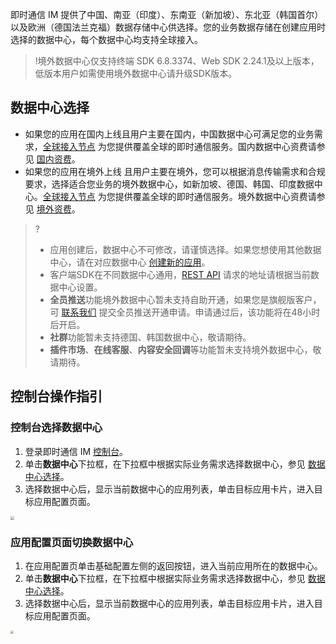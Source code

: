 即时通信 IM 提供了中国、南亚（印度）、东南亚（新加坡）、东北亚（韩国首尔）以及欧洲（德国法兰克福）数据存储中心供选择。您的业务数据存储在创建应用时选择的数据中心，每个数据中心均支持全球接入。

>!境外数据中心仅支持终端 SDK 6.8.3374、Web SDK 2.24.1及以上版本，低版本用户如需使用境外数据中心请升级SDK版本。

## 数据中心选择[](id:xz)
- 如果您的应用在国内上线且用户主要在国内，中国数据中心可满足您的业务需求，[全球接入节点](https://tcloud.woa.com/document/product/269/1499?!preview#.E5.85.A8.E7.90.83.E6.8E.A5.E5.85.A5) 为您提供覆盖全球的即时通信服务。国内数据中心资费请参见 [国内资费](https://cloud.tencent.com/document/product/269/81908)。
- 如果您的应用在境外上线	且用户主要在境外，您可以根据消息传输需求和合规要求，选择适合您业务的境外数据中心，如新加坡、德国、韩国、印度数据中心。[全球接入节点](https://tcloud.woa.com/document/product/269/1499?!preview#.E5.85.A8.E7.90.83.E6.8E.A5.E5.85.A5) 为您提供覆盖全球的即时通信服务。境外数据中心资费请参见 [境外资费](https://cloud.tencent.com/document/product/269/81907)。

>?
>- 应用创建后，数据中心不可修改，请谨慎选择。如果您想使用其他数据中心，请在对应数据中心 [创建新的应用](https://cloud.tencent.com/document/product/269/32577)。
>- 客户端SDK在不同数据中心通用，[REST API](https://cloud.tencent.com/document/product/269/1519) 请求的地址请根据当前数据中心设置。
>- **全员推送**功能境外数据中心暂未支持自助开通，如果您是旗舰版客户，可 [联系我们](https://console.cloud.tencent.com/workorder/category) 提交全员推送开通申请。申请通过后，该功能将在48小时后开启。
>- **社群**功能暂未支持德国、韩国数据中心，敬请期待。
>- **插件市场**、**在线客服**、**内容安全回调**等功能暂未支持境外数据中心，敬请期待。
## 控制台操作指引[](id:kzt)
### 控制台选择数据中心
1. 登录即时通信 IM [控制台](https://console.cloud.tencent.com/im)。
2. 单击**数据中心**下拉框，在下拉框中根据实际业务需求选择数据中心，参见 [数据中心选择](#xz)。
3. 选择数据中心后，显示当前数据中心的应用列表，单击目标应用卡片，进入目标应用配置页面。
<img src="https://qcloudimg.tencent-cloud.cn/raw/b194ee4bec798fe2162826ec8c7a5581.png" style="zoom:40%;"/>


### 应用配置页面切换数据中心
1. 在应用配置页单击基础配置左侧的返回按钮，进入当前应用所在的数据中心。
2. 单击**数据中心**下拉框，在下拉框中根据实际业务需求选择数据中心，参见 [数据中心选择](#xz)。
3. 选择数据中心后，显示当前数据中心的应用列表，单击目标应用卡片，进入目标应用配置页面。
<img src="https://qcloudimg.tencent-cloud.cn/raw/2fdc5cc81a29ac21274b8b40793066f1.png"  style="zoom:30%;"/>



